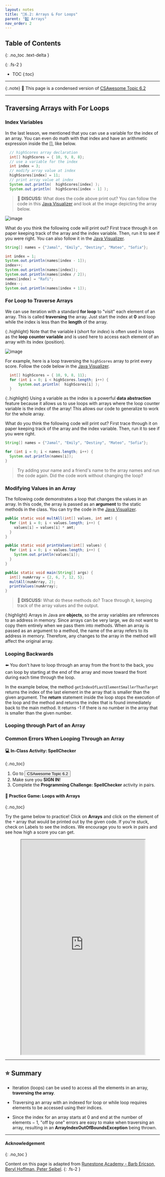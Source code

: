 ```yaml
---
layout: notes
title: "📓6.2: Arrays & For Loops" 
parent: "6️⃣ Arrays"
nav_order: 2
---
```


## Table of Contents
{: .no_toc .text-delta }

{: .fs-2 }
- TOC
{:toc}

---

{:.note}
📖 This page is a condensed version of [CSAwesome Topic 6.2](https://runestone.academy/ns/books/published/csawesome/Unit6-Arrays/topic-6-2-traversing-arrays.html?mode=browsing) 

---

## Traversing Arrays with For Loops

### Index Variables

In the last lesson, we mentioned that you can use a variable for the index of an array. You can even do math with that index and have an arithmetic expression inside the [], like below.

```java
  // highScores array declaration
  int[] highScores = { 10, 9, 8, 8};
  // use a variable for the index
  int index = 3;
  // modify array value at index
  highScores[index] = 11;
  // print array value at index
  System.out.println(  highScores[index] );
  System.out.println(  highScores[index - 1] );
```
> 💬 **DISCUSS:** What does the code above print out? You can follow the code in this <a href="http://www.pythontutor.com/visualize.html#code=public%20class%20ArrayWithIndexVar%20%7B%0A%20%20%20%20public%20static%20void%20main%28String%5B%5D%20args%29%20%7B%0A%20%20%20%20%20%20//%20highScores%20array%20declaration%0A%20%20%20%20%20%20int%5B%5D%20highScores%20%3D%20%7B%2010,%209,%208,%208%7D%3B%0A%20%20%20%20%20%20//%20use%20a%20variable%20for%20the%20index%0A%20%20%20%20%20%20int%20index%20%3D%203%3B%0A%20%20%20%20%20%20//%20modify%20array%20value%20at%20index%0A%20%20%20%20%20%20highScores%5Bindex%5D%20%3D%2011%3B%0A%20%20%20%20%20%20//%20print%20array%20value%20at%20index%0A%20%20%20%20%20%20System.out.println%28%20%20highScores%5Bindex%5D%20%29%3B%0A%20%20%20%20%20%20System.out.println%28%20%20highScores%5Bindex%20-%201%5D%20%29%3B%0A%20%20%20%20%7D%0A%7D&cumulative=false&curInstr=0&heapPrimitives=nevernest&mode=display&origin=opt-frontend.js&py=java&rawInputLstJSON=%5B%5D&textReferences=false" target="_blank"  style="text-decoration:underline"> Java Visualizer</a> and look at the image depicting the array below.

![image](Figures/arraywithindex.png)

<div class="task" markdown="block">

What do you think the following code will print out? First trace through it on paper keeping track of the array and the index variable. Then, run it to see if you were right. You can also follow it in the <a href="http://www.pythontutor.com/visualize.html#code=%20public%20class%20Test1%0A%20%20%20%7B%0A%20%20%20%20%20%20public%20static%20void%20main%28String%5B%5D%20args%29%0A%20%20%20%20%20%20%7B%0A%20%20%20%20%20%20%20%20String%5B%20%5D%20names%20%3D%20%7B%22Jamal%22,%20%22Emily%22,%20%22Destiny%22,%20%22Mateo%22,%20%22Sofia%22%7D%3B%20%0A%20%20%20%20%20%20%20%20%0A%20%20%20%20%20%20%20%20int%20index%20%3D%201%3B%0A%20%20%20%20%20%20%20%20System.out.println%28names%5Bindex%20-%201%5D%29%3B%0A%20%20%20%20%20%20%20%20index%2B%2B%3B%0A%20%20%20%20%20%20%20%20System.out.println%28names%5Bindex%5D%29%3B%0A%20%20%20%20%20%20%20%20System.out.println%28names%5Bindex/2%5D%29%3B%0A%20%20%20%20%20%20%20%20names%5Bindex%5D%20%3D%20%22Rafi%22%3B%0A%20%20%20%20%20%20%20%20index--%3B%0A%20%20%20%20%20%20%20%20System.out.println%28names%5Bindex%2B1%5D%29%3B%0A%20%20%20%20%20%20%7D%0A%20%20%20%7D%0A%20%20%20&cumulative=false&curInstr=0&heapPrimitives=nevernest&mode=display&origin=opt-frontend.js&py=java&rawInputLstJSON=%5B%5D&textReferences=false" target="_blank"  style="text-decoration:underline">Java Visualizer</a>.

```java
String[] names = {"Jamal", "Emily", "Destiny", "Mateo", "Sofia"};

int index = 1;
System.out.println(names[index - 1]);
index++;
System.out.println(names[index]);
System.out.println(names[index / 2]);
names[index] = "Rafi";
index--;
System.out.println(names[index + 1]);
```

</div>

### For Loop to Traverse Arrays

We can use iteration with a standard **for loop** to "visit" each element of an array.  This is called **traversing** the array. Just start the index at **0** and loop while the index is less than the **length** of the array. 

{:.highlight}
Note that the variable **i** (short for _index_) is often used in loops as the **loop counter variable** and is used here to access each element of an array with its index (position).

![image](Figures/arrayForLoop.png)

For example, here is a loop traversing the ``highScores`` array to print every score. Follow the code below in the <a href="http://www.pythontutor.com/visualize.html#code=public%20class%20ArrayLoop%0A%7B%0A%20%20%20%20public%20static%20void%20main%28String%5B%5D%20args%29%20%0A%20%20%20%20%7B%0A%0A%20%20%20%20%20%20%20%20int%5B%5D%20highScores%20%3D%20%7B%2010,%209,%208,%208%7D%3B%0A%20%20%20%20%20%20%20%20for%20%28int%20i%20%3D%200%3B%20i%20%3C%20highScores.length%3B%20i%2B%2B%29%0A%20%20%20%20%20%20%20%20%7B%0A%20%20%20%20%20%20%20%20%20%20%20%20System.out.println%28%20%20highScores%5Bi%5D%20%29%3B%0A%20%20%20%20%20%20%20%20%7D%20%0A%20%20%20%20%7D%0A%7D&cumulative=false&curInstr=0&heapPrimitives=nevernest&mode=display&origin=opt-frontend.js&py=java&rawInputLstJSON=%5B%5D&textReferences=false" target="_blank"  style="text-decoration:underline">Java Visualizer</a>.

```java
  int[] highScores = { 10, 9, 8, 11};
  for (int i = 0; i < highScores.length; i++) {
      System.out.println(  highScores[i] );
  }
```

{:.highlight} 
Using a variable as the index is a powerful **data abstraction** feature because it allows us to use loops with arrays where the loop counter variable is the index of the array! This allows our code to generalize to work for the whole array.

<div class="task" markdown="block">

What do you think the following code will print out? First trace through it on paper keeping track of the array and the index variable. Then, run it to see if you were right. 

```java
String[] names = {"Jamal", "Emily", "Destiny", "Mateo", "Sofia"};

for (int i = 0; i < names.length; i++) {
  System.out.println(names[i]);
}
```

> Try adding your name and a friend's name to the array names and run the code again. Did the code work without changing the loop?

</div>

### Modifying Values in an Array

The following code demonstrates a loop that changes the values in an array. In this code, the array is passed as an **argument** to the static methods in the class. You can try the code in the <a href="http://www.pythontutor.com/visualize.html#code=public%20class%20ArrayLoop%0A%20%20%20%7B%0A%0A%20%20%20%20%20//%20What%20does%20this%20method%20do%3F%0A%20%20%20%20%20%20public%20static%20void%20multAll%28int%5B%5D%20values,%20int%20amt%29%0A%20%20%20%20%20%20%7B%0A%20%20%20%20%20%20%20%20for%20%28int%20i%20%3D%200%3B%20i%20%3C%20values.length%3B%20i%2B%2B%29%0A%20%20%20%20%20%20%20%20%7B%0A%20%20%20%20%20%20%20%20%20%20values%5Bi%5D%20%3D%20values%5Bi%5D%20*%20amt%3B%0A%20%20%20%20%20%20%20%20%7D%20%0A%20%20%20%20%20%20%7D%20%0A%20%20%20%20%20%20%0A%20%20%20%20%20%20//%20What%20does%20this%20method%20do%3F%0A%20%20%20%20%20%20public%20static%20void%20printValues%28int%5B%5D%20values%29%0A%20%20%20%20%20%20%7B%0A%20%20%20%20%20%20%20%20for%20%28int%20i%20%3D%200%3B%20i%20%3C%20values.length%3B%20i%2B%2B%29%0A%20%20%20%20%20%20%20%20%7B%0A%20%20%20%20%20%20%20%20%20%20%20System.out.println%28%20%20values%5Bi%5D%20%29%3B%0A%20%20%20%20%20%20%20%20%7D%20%20%20%20%20%20%20%20%20%0A%20%20%20%20%20%20%7D%0A%20%20%20%20%20%20%0A%20%20%20%20%20%20public%20static%20void%20main%28String%5B%5D%20args%29%0A%20%20%20%20%20%20%7B%0A%20%20%20%20%20%20%20%20int%5B%5D%20numArray%20%3D%20%20%7B2,%206,%207,%2012,%205%7D%3B%0A%20%20%20%20%20%20%20%20multAll%28numArray,%202%29%3B%0A%20%20%20%20%20%20%20%20printValues%28numArray%29%3B%0A%20%20%20%20%20%20%7D%0A%20%20%20%7D%0A%20%20%20%20%20%20&cumulative=false&curInstr=0&heapPrimitives=nevernest&mode=display&origin=opt-frontend.js&py=java&rawInputLstJSON=%5B%5D&textReferences=false" target="_blank"  style="text-decoration:underline">Java Visualizer</a>.

```java
public static void multAll(int[] values, int amt) {
  for (int i = 0; i < values.length; i++) {
    values[i] = values[i] * amt;
  }
}

public static void printValues(int[] values) {
  for (int i = 0; i < values.length; i++) {
    System.out.println(values[i]);
  }
}

public static void main(String[] args) {
  int[] numArray = {2, 6, 7, 12, 5};
  multAll(numArray, 2);
  printValues(numArray);
}
```
> 💬 **DISCUSS:** What do these methods do? Trace through it, keeping track of the array values and the output.

{:highlight} 
Arrays in Java are **objects**, so the array variables are references to an address in memory. Since arrays can be very large, we do not want to copy them entirely when we pass them into methods. When an array is passed as an argument to a method, the name of the array refers to its address in memory. Therefore, any changes to the array in the method will affect the original array. 

### Looping Backwards

⬅️ You don't have to loop through an array from the front to the back, you can loop by starting at the end of the array and move toward the front during each time through the loop. 

In the example below, the method ``getIndexOfLastElementSmallerThanTarget`` returns the index of the last element in the array that is smaller than the given argument.  The **return** statement inside the loop stops the execution of the loop and the method and returns the index that is found immediately back to the main method. It returns -1 if there is no number in the array that is smaller than the given number.

### Looping through Part of an Array

### Common Errors When Looping Through an Array


#### 💻 In-Class Activity: SpellChecker
{:.no_toc}


<div class="task" markdown="block">

1. Go to <a href="https://runestone.academy/ns/books/published/csawesome/Unit6-Arrays/topic-6-2-traversing-arrays.html?mode=browsing"><button type="button" name="button" class="btn">CSAwesome Topic 6.2</button></a> 
2. Make sure you **SIGN IN**!
3. Complete the **Programming Challenge: SpellChecker** activity in pairs.

</div>

#### 🎲 Practice Game: Loops with Arrays
{:.no_toc}

Try the game below to practice! Click on **Arrays** and click on the element of the `*` array that would be printed out by the given code. If you're stuck, check on Labels to see the indices. We encourage you to work in pairs and see how high a score you can get.

<html>
        <iframe height="700px" width="100%" style="margin-left:10%;max-width:80%" src="https://csa-games.netlify.app/"></iframe>
    <script>      window.scrollTo(0, 0);</script>
</html>


---

## ⭐️ Summary

- Iteration (loops) can be used to access all the elements in an array, **traversing the array**.

- Traversing an array with an indexed for loop or while loop requires elements to be accessed using their indices.

- Since the index for an array starts at 0 and end at the number of elements − 1, "off by one" errors are easy to make when traversing an array, resulting in an **ArrayIndexOutOfBoundsException** being thrown.


---

#### Acknowledgement
{: .no_toc }

Content on this page is adapted from [Runestone Academy - Barb Ericson, Beryl Hoffman, Peter Seibel](https://runestone.academy/ns/books/published/csawesome/index.html?mode=browsing).
{: .fs-2 }
